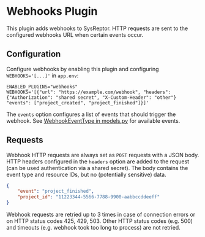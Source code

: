# Webhooks Plugin

This plugin adds webhooks to SysReptor. HTTP requests are sent to the configured webhooks URL when certain events occur.

## Configuration
Configure webhooks by enabling this plugin and configuring `WEBHOOKS='[...]'` in `app.env`:

```shell
ENABLED_PLUGINS="webhooks"
WEBHOOKS='[{"url": "https://example.com/webhook", "headers": {"Authorization": "shared secret", "X-Custom-Header": "other"} "events": ["project_created", "project_finished"]}]'
```

The `events` option configures a list of events that should trigger the webhook. See [WebhookEventType in models.py](./models.py) for available events.


## Requests
Webhook HTTP requests are always set as `POST` requests with a JSON body. 
HTTP headers configured in the `headers` option are added to the request (can be used authentication via a shared secret).
The body contains the event type and resource IDs, but no (potentially sensitive) data.

```json
{
    "event": "project_finished",
    "project_id": "11223344-5566-7788-9900-aabbccddeeff"
}
```

Webhook requests are retried up to 3 times in case of connection errors or on HTTP status codes 425, 429, 503.
Other HTTP status codes (e.g. 500) and timeouts (e.g. webhook took too long to process) are not retried.
